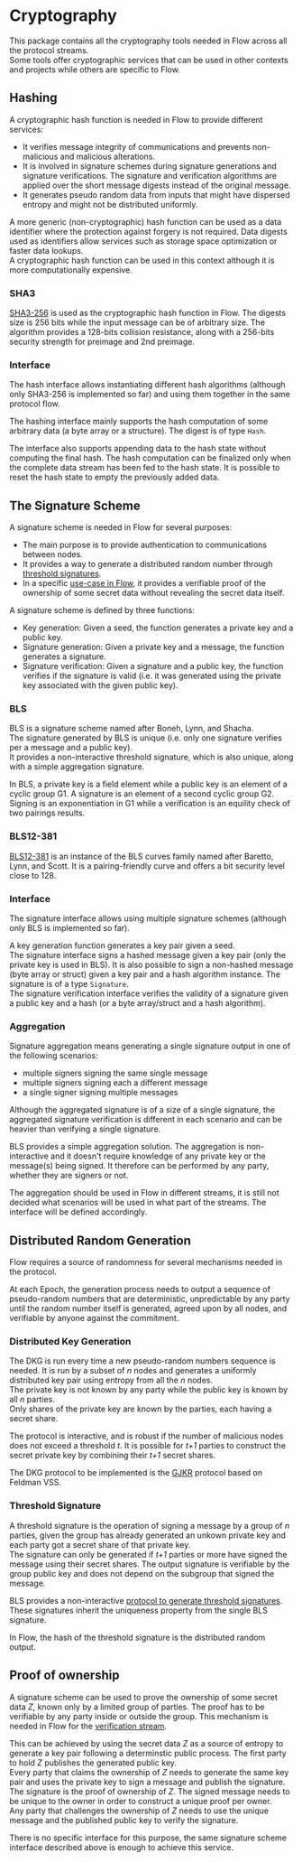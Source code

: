 # Cryptography

This package contains all the cryptography tools needed in Flow across all the protocol streams.  
Some tools offer cryptographic services that can be used in other contexts and projects while others are specific to Flow. 

## Hashing

A cryptographic hash function is needed in Flow to provide different services:

- It verifies message integrity of communications and prevents non-malicious and malicious alterations.
- It is involved in signature schemes during signature generations and signature verifications. The signature and verification algorithms are applied over the short message digests instead of the original message. 
- It generates pseudo random data from inputs that might have dispersed entropy and might not be distributed uniformly.

A more generic (non-cryptographic) hash function can be used as a data identifier where the protection against forgery is not required. Data digests used as identifiers allow services such as storage space optimization or faster data lookups.  
A cryptographic hash function can be used in this context although it is more computationally expensive. 

### SHA3

[SHA3-256](https://nvlpubs.nist.gov/nistpubs/FIPS/NIST.FIPS.202.pdf) is used as the cryptographic hash function in Flow. The digests size is 256 bits while the input message can be of arbitrary size. The algorithm provides a 128-bits collision resistance, along with a 256-bits security strength for preimage and 2nd preimage.

### Interface

The hash interface allows instantiating different hash algorithms (although only SHA3-256 is implemented so far) and using them together in the same protocol flow. 

The hashing interface mainly supports the hash computation of some arbitrary data (a byte array or a structure). The digest is of type `Hash`. 

The interface also supports appending data to the hash state without computing the final hash. The hash computation can be finalized only when the complete data stream has been fed to the hash state. It is possible to reset the hash state to empty the previously added data. 


## The Signature Scheme

A signature scheme is needed in Flow for several purposes:
- The main purpose is to provide authentication to communications between nodes. 
- It provides a way to generate a distributed random number through [threshold signatures](#Threshold-Signature). 
- In a specific [use-case in Flow](#verification-of-ownership), it provides a verifiable proof of the ownership of some secret data without revealing the secret data itself. 

A signature scheme is defined by three functions:
- Key generation: Given a seed, the function generates a private key and a public key.
- Signature generation: Given a private key and a message, the function generates a signature.
- Signature verification: Given a signature and a public key, the function verifies if the signature is valid (i.e. it was generated using the private key associated with the given public key).

### BLS

BLS is a signature scheme named after Boneh, Lynn, and Shacha.  
The signature generated by BLS is unique (i.e. only one signature verifies per a message and a public key).   
It provides a non-interactive threshold signature, which is also unique, along with a simple aggregation signature. 

In BLS, a private key is a field element while a public key is an element of a cyclic group G1. A signature is an element of a second cyclic group G2.  
Signing is an exponentiation in G1 while a verification is an equility check of two pairings results. 

### BLS12-381

[BLS12-381](https://github.com/zkcrypto/pairing/tree/master/src/bls12_381) is an instance of the BLS curves family named after Baretto, Lynn, and Scott. It is a pairing-friendly curve and offers a bit security level close to 128. 

### Interface

The signature interface allows using multiple signature schemes (although only BLS is implemented so far).

A key generation function generates a key pair given a seed.  
The signature interface signs a hashed message given a key pair (only the private key is used in BLS). It is also possible to sign a non-hashed message (byte array or struct) given a key pair and a hash algorithm instance. The signature is of a type `Signature`.  
The signature verification interface verifies the validity of a signature given a public key and a hash (or a byte array/struct and a hash algorithm). 

### Aggregation

Signature aggregation means generating a single signature output in one of the following scenarios:
- multiple signers signing the same single message
- multiple signers signing each a different message
- a single signer signing multiple messages

Although the aggregated signature is of a size of a single signature, the aggregated signature verification is different in each scenario and can be heavier than verifying a single signature. 

BLS provides a simple aggregation solution. The aggregation is non-interactive and it doesn't require knowledge of any private key or the message(s) being signed. It therefore can be performed by any party, whether they are signers or not. 

The aggregation should be used in Flow in different streams, it is still not decided what scenarios will be used in what part of the streams. The interface will be defined accordingly.
 

## Distributed Random Generation

Flow requires a source of randomness for several mechanisms needed in the protocol. 

At each Epoch, the generation process needs to output a sequence of pseudo-random numbers that are deterministic, unpredictable by any party until the random number itself is generated, agreed upon by all nodes, and verifiable by anyone against the commitment. 

### Distributed Key Generation

The DKG is run every time a new pseudo-random numbers sequence is needed. It is run by a subset of _n_ nodes and generates a uniformly distributed key pair using entropy from all the _n_ nodes.  
The private key is not known by any party while the public key is known by all _n_ parties.  
Only shares of the private key are known by the parties, each having a secret share. 

The protocol is interactive, and is robust if the number of malicious nodes does not exceed a threshold _t_. It is possible for _t+1_ parties to construct the secret private key by combining their _t+1_ secret shares. 

The DKG protocol to be implemented is the [GJKR](http://citeseerx.ist.psu.edu/viewdoc/download?doi=10.1.1.50.2737&rep=rep1&type=pdf) protocol based on Feldman VSS.

### Threshold Signature

A threshold signature is the operation of signing a message by a group of _n_ parties, given the group has already generated an unkown private key and each party got a secret share of that private key.  
The signature can only be generated if _t+1_ parties or more have signed the message using their secret shares. The output signature is verifiable by the group public key and does not depend on the subgroup that signed the message. 

BLS provides a non-interactive [protocol to generate threshold signatures](https://www.iacr.org/archive/pkc2003/25670031/25670031.pdf). These signatures inherit the uniqueness property from the single BLS signature.

In Flow, the hash of the threshold signature is the distributed random output. 

## Proof of ownership

A signature scheme can be used to prove the ownership of some secret data _Z_, known only by a limited group of parties. The proof has to be verifiable by any party inside or outside the group. This mechanism is needed in Flow for the [verification stream](/internal/roles/verify).

This can be achieved by using the secret data _Z_ as a source of entropy to generate a key pair following a determinstic public process. The first party to hold _Z_ publishes the generated public key.  
Every party that claims the ownership of _Z_ needs to generate the same key pair and uses the private key to sign a message and publish the signature. The signature is the proof of ownership of _Z_. The signed message needs to be unique to the owner in order to construct a unique proof per owner.  
Any party that challenges the ownership of _Z_ needs to use the unique message and the published public key to verify the signature. 

There is no specific interface for this purpose, the same signature scheme interface described above is enough to achieve this service. 
